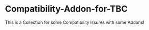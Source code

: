 # Compatibility-Addon-for-TBC
This is a Collection for some Compatibility Issures with some Addons!
